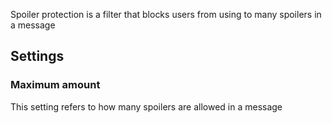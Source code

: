 Spoiler protection is a filter that blocks users from using to many spoilers in a message

## Settings

### Maximum amount
This setting refers to how many spoilers are allowed in a message
